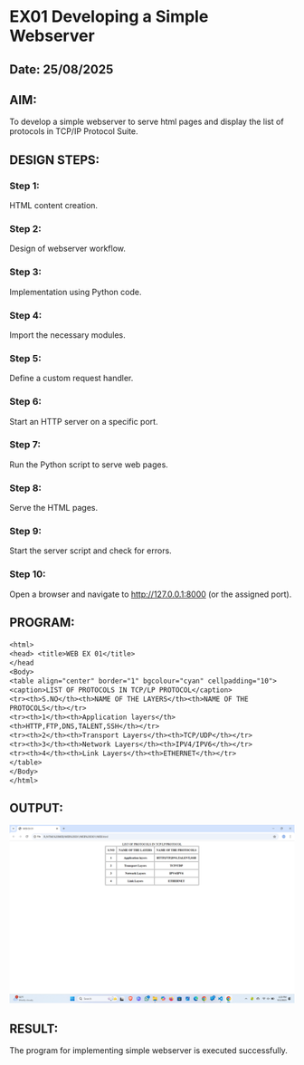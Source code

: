# EX01 Developing a Simple Webserver
## Date: 25/08/2025

## AIM:
To develop a simple webserver to serve html pages and display the list of protocols in TCP/IP Protocol Suite.

## DESIGN STEPS:
### Step 1: 
HTML content creation.

### Step 2:
Design of webserver workflow.

### Step 3:
Implementation using Python code.

### Step 4:
Import the necessary modules.

### Step 5:
Define a custom request handler.

### Step 6:
Start an HTTP server on a specific port.

### Step 7:
Run the Python script to serve web pages.

### Step 8:
Serve the HTML pages.

### Step 9:
Start the server script and check for errors.

### Step 10:
Open a browser and navigate to http://127.0.0.1:8000 (or the assigned port).

## PROGRAM:
```
<html>
<head> <title>WEB EX 01</title>
</head
<Body>
<table align="center" border="1" bgcolour="cyan" cellpadding="10">
<caption>LIST OF PROTOCOLS IN TCP/LP PROTOCOL</caption>
<tr><th>S.NO</th><th>NAME OF THE LAYERS</th><th>NAME OF THE PROTOCOLS</th></tr>
<tr><th>1</th><th>Application layers</th><th>HTTP,FTP,DNS,TALENT,SSH</th></tr>
<tr><th>2</th><th>Transport Layers</th><th>TCP/UDP</th></tr>
<tr><th>3</th><th>Network Layers</th><th>IPV4/IPV6</th></tr>
<tr><th>4</th><th>Link Layers</th><th>ETHERNET</th></tr>
</table>
</Body>
</html>
```
## OUTPUT:

![alt text](image-1.png)

## RESULT:
The program for implementing simple webserver is executed successfully.
